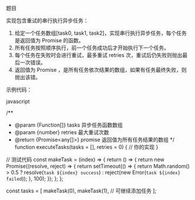 题目

实现包含重试的串行执行异步任务：

1. 给定一个任务数组[task0, task1, task2]，实现串行执行异步任务，每个任务是返回值为 Promise 的函数。
2. 所有任务按照顺序执行，前一个任务成功后才开始执行下一个任务。
3. 每个任务在失败时会进行重试，最多重试 retries 次，重试后仍失败则抛出最后一次错误。
4. 返回值为 Promise ，是所有任务依次结果的数组，如果有任务最终失败，则抛出该错。

示例代码：

javascript

/**

* @param {Function[]} tasks 异步任务函数数组
* @param {number} retries 最大重试次数
* @return {Promise<any[]>} promise 返回值为所有任务结果的数组
  */
  function executeTasks(tasks = [], retries = 0) {
  // 你的实现
  }

// 测试代码
const makeTask = (index) => {
return () => {
return new Promise((resolve, reject) => {
return setTimeout(() => {
return Math.random() > 0.5 ? resolve(`task ${index} success`) : reject(new Error(`task ${index} failed`));
}, 100);
});
};
};

const tasks = [
makeTask(0),
makeTask(1),
// 可继续添加任务
];